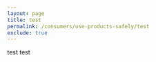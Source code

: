 ```yaml
---
layout: page
title: test
permalink: /consumers/use-products-safely/test
exclude: true
---
```


test test
